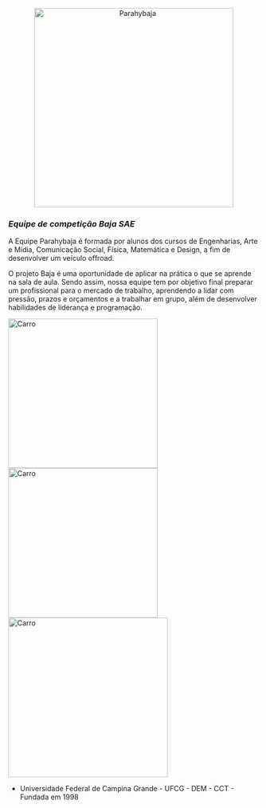 <p align="center">
<a href="https://linktr.ee/Parahybaja"> <img src="https://d1fdloi71mui9q.cloudfront.net/B7R4z6X6Qk2wGkfW31u8_558217a4204911eaad89be3fc3f68b74" alt="Parahybaja" width="400"/> </a>
</p>

### _Equipe de competição Baja SAE_

A Equipe Parahybaja é formada por alunos dos cursos de Engenharias, Arte e Mídia, Comunicação Social, Física, Matemática e Design, a fim de desenvolver um veículo offroad. 

O projeto Baja é uma oportunidade de aplicar na prática o que se aprende na sala de aula. Sendo assim, nossa equipe tem por objetivo final preparar um profissional para o mercado de trabalho, aprendendo a lidar com pressão, prazos e orçamentos e a trabalhar em grupo, além de desenvolver habilidades de liderança e programação. 



<img src="https://scontent.fcpv2-2.fna.fbcdn.net/v/t1.6435-9/90237051_3392533344096268_7244051515432763392_n.jpg?_nc_cat=109&ccb=1-5&_nc_sid=a26aad&_nc_eui2=AeEOMMEndp20DHC_TSykZjJuYTvneD4e4uVhO-d4Ph7i5YqPwZAFP5W3_3TrWn53PHIoWSbcDV5naoTcY9yi8maX&_nc_ohc=U0418bdYC8cAX_sl8iG&tn=zRNYm9uLLvQzPccl&_nc_ht=scontent.fcpv2-2.fna&oh=00_AT9fXF4roFudqi4JCls555WyqetaJWzYYIRDiy9RQUa2XA&oe=620C2A3A" alt="Carro" width="300"/> <img src="https://scontent.fcpv2-2.fna.fbcdn.net/v/t1.6435-9/82886870_3240631709286433_6370779265658519552_n.jpg?_nc_cat=102&ccb=1-5&_nc_sid=a26aad&_nc_eui2=AeEz3NDxf5R6p8Bgsd_GhF7oRlKUIjg2ZGFGUpQiODZkYWP4u6G6N2ozrmrXSXweC074eVuKW4wMcRnEDVVEycEG&_nc_ohc=WWf6x76Me0UAX9jCEP3&_nc_ht=scontent.fcpv2-2.fna&oh=00_AT9t_h8ecnP551miA3dPq5aGYQtBvcbQGzSH9VvoSc-hnQ&oe=620C7474" alt="Carro" width="300"/> <img src="https://instagram.fcpv2-2.fna.fbcdn.net/v/t51.2885-15/sh0.08/e35/s640x640/69891177_531456447678768_571126279800874298_n.jpg?_nc_ht=instagram.fcpv2-2.fna.fbcdn.net&_nc_cat=100&_nc_ohc=jye2y7WU9Q8AX9ij4Op&edm=AP_V10EBAAAA&ccb=7-4&oh=00_AT_LWv0WHH4NeLSocWHEVmKx1ltMWOB8ThTzuwePiQRiwQ&oe=61EF0FB6&_nc_sid=4f375e" alt="Carro" width="320"/>




- Universidade Federal de Campina Grande - UFCG - DEM - CCT - Fundada em 1998 









